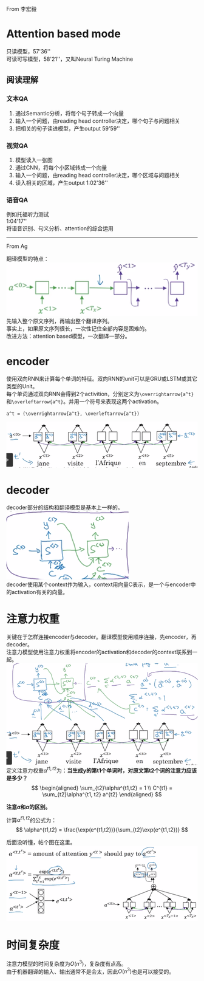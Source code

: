 From 李宏毅

# Attention based mode

只读模型，57'36''  
可读可写模型，58'21''，又叫Neural Turing Machine  

## 阅读理解

### 文本QA
1. 通过Semantic分析，将每个句子转成一个向量  
2. 输入一个问题，由reading head controller决定，哪个句子与问题相关  
3. 把相关的句子读进模型，产生output
59'59''

### 视觉QA

1. 模型读入一张图  
2. 通过CNN，将每个小区域转成一个向量  
3. 输入一个问题，由reading head controller决定，哪个区域与问题相关  
4. 读入相关的区域，产生output
1:02'36''

### 语音QA

例如托福听力测试  
1:04'17''  
将语音识别、句义分析、attention的综合运用

---------------------------------------------------------

From Ag

翻译模型的特点：  
![](/assets/images/Chapter10/56.png)   
先输入整个原文序列，再输出整个翻译序列。  
事实上，如果原文序列很长，一次性记住全部内容是困难的。  
改进方法：attention based模型，一次翻译一部分。  

# encoder  
使用双向RNN来计算每个单词的特征。双向RNN的unit可以是GRU或LSTM或其它类型的Unit。  
每个单词通过双向RNN会得到2个activition，分别定义为`\overrightarrow{a^t}`和`\overleftarrow{a^t}`。并用一个符号来表现这两个activation。    

```
a^t = (\overrightarrow{a^t}, \overleftarrow{a^t})
```

![](/assets/images/Chapter10/57.png)   

# decoder  
decoder部分的结构和翻译模型是基本上一样的。
![](/assets/images/Chapter10/58.png)   
decoder使用某个context作为输入，context用向量C表示，是一个与encoder中的activation有关的向量。    

# 注意力权重   

关键在于怎样连接encoder与decoder。翻译模型使用顺序连接，先encoder，再decoder。  
注意力模型使用注意力权重将encoder的activation和decoder的context联系到一起。  
![](/assets/images/Chapter10/59.png)   
定义注意力权重$\alpha^{t1,t2}$为：**当生成y的第t1个单词时，对原文第t2个词的注意力应该是多少？**    
$$
\begin{aligned}
\sum_{t2}\alpha^{t1,t2} = 1   \\
C^{t1} = \sum_{t2}\alpha^{t1, t2} a^{t2}
\end{aligned}
$$

**注意$a$和$\alpha$的区别。**  

计算$\alpha^{t1,t2}$的公式为：  
$$
\alpha^{t1,t2} = \frac{\exp(e^{t1,t2})}{\sum_{t2}\exp(e^{t1,t2})}
$$

后面没听懂，帖个图在这里。  
![](/assets/images/Chapter10/60.png)   

# 时间复杂度

注意力模型的时间复杂度为$O(n^3)$，复杂度有点高。  
由于机器翻译的输入、输出通常不是会太，因此$O(n^3)$也是可以接受的。  
